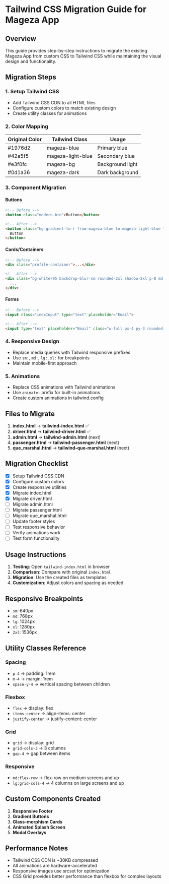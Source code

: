 # Tailwind CSS Migration Guide for Mageza App

## Overview
This guide provides step-by-step instructions to migrate the existing Mageza App from custom CSS to Tailwind CSS while maintaining the visual design and functionality.

## Migration Steps

### 1. Setup Tailwind CSS
- Add Tailwind CSS CDN to all HTML files
- Configure custom colors to match existing design
- Create utility classes for animations

### 2. Color Mapping
| Original Color | Tailwind Class | Usage |
|----------------|----------------|--------|
| #1976d2 | mageza-blue | Primary blue |
| #42a5f5 | mageza-light-blue | Secondary blue |
| #e3f0fc | mageza-bg | Background light |
| #0d1a36 | mageza-dark | Dark background |

### 3. Component Migration

#### Buttons
```html
<!-- Before -->
<button class="modern-btn">Button</button>

<!-- After -->
<button class="bg-gradient-to-r from-mageza-blue to-mageza-light-blue text-white py-3 px-6 rounded-xl font-semibold hover:from-mageza-light-blue hover:to-mageza-blue transition-all duration-200 transform hover:scale-105 shadow-lg">
  Button
</button>
```

#### Cards/Containers
```html
<!-- Before -->
<div class="profile-container">...</div>

<!-- After -->
<div class="bg-white/95 backdrop-blur-sm rounded-2xl shadow-2xl p-8 md:p-10">
  ...
</div>
```

#### Forms
```html
<!-- Before -->
<input class="indxInput" type="text" placeholder="Email">

<!-- After -->
<input type="text" placeholder="Email" class="w-full px-4 py-3 rounded-xl border border-gray-300 focus:border-mageza-blue focus:ring-2 focus:ring-mageza-blue/20 transition-all duration-200">
```

### 4. Responsive Design
- Replace media queries with Tailwind responsive prefixes
- Use `sm:`, `md:`, `lg:`, `xl:` for breakpoints
- Maintain mobile-first approach

### 5. Animations
- Replace CSS animations with Tailwind animations
- Use `animate-` prefix for built-in animations
- Create custom animations in tailwind.config

## Files to Migrate

1. **index.html** → **tailwind-index.html** ✅
2. **driver.html** → **tailwind-driver.html** ✅
3. **admin.html** → **tailwind-admin.html** (next)
4. **passenger.html** → **tailwind-passenger.html** (next)
5. **que_marshal.html** → **tailwind-que-marshal.html** (next)

## Migration Checklist

- [x] Setup Tailwind CSS CDN
- [x] Configure custom colors
- [x] Create responsive utilities
- [x] Migrate index.html
- [x] Migrate driver.html
- [ ] Migrate admin.html
- [ ] Migrate passenger.html
- [ ] Migrate que_marshal.html
- [ ] Update footer styles
- [ ] Test responsive behavior
- [ ] Verify animations work
- [ ] Test form functionality

## Usage Instructions

1. **Testing**: Open `tailwind-index.html` in browser
2. **Comparison**: Compare with original `index.html`
3. **Migration**: Use the created files as templates
4. **Customization**: Adjust colors and spacing as needed

## Responsive Breakpoints

- `sm`: 640px
- `md`: 768px
- `lg`: 1024px
- `xl`: 1280px
- `2xl`: 1536px

## Utility Classes Reference

### Spacing
- `p-4` → padding: 1rem
- `m-4` → margin: 1rem
- `space-y-4` → vertical spacing between children

### Flexbox
- `flex` → display: flex
- `items-center` → align-items: center
- `justify-center` → justify-content: center

### Grid
- `grid` → display: grid
- `grid-cols-3` → 3 columns
- `gap-4` → gap between items

### Responsive
- `md:flex-row` → flex-row on medium screens and up
- `lg:grid-cols-4` → 4 columns on large screens and up

## Custom Components Created

1. **Responsive Footer**
2. **Gradient Buttons**
3. **Glass-morphism Cards**
4. **Animated Splash Screen**
5. **Modal Overlays**

## Performance Notes

- Tailwind CSS CDN is ~30KB compressed
- All animations are hardware-accelerated
- Responsive images use srcset for optimization
- CSS Grid provides better performance than flexbox for complex layouts
